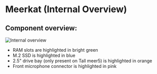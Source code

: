 # Meerkat (Internal Overview)

## Component overview:

![Internal overview](./img/meer5-components.png)

- RAM slots are highlighted in bright green
- M.2 SSD is highlighted in blue
- 2.5" drive bay (only present on Tall meer5) is highlighted in orange
- Front microphone connector is highlighted in pink


